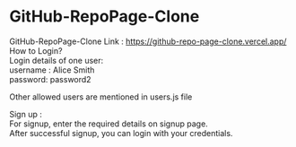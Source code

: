 # GitHub-RepoPage-Clone
GitHub-RepoPage-Clone
Link : https://github-repo-page-clone.vercel.app/ <br />
How to Login? <br />
Login details of one user: <br />
username : Alice Smith <br />
password: password2 <br />

Other allowed users are mentioned in users.js file <br />

Sign up : <br />
For signup, enter the required details on signup page. <br />
After successful signup, you can login with your credentials.
